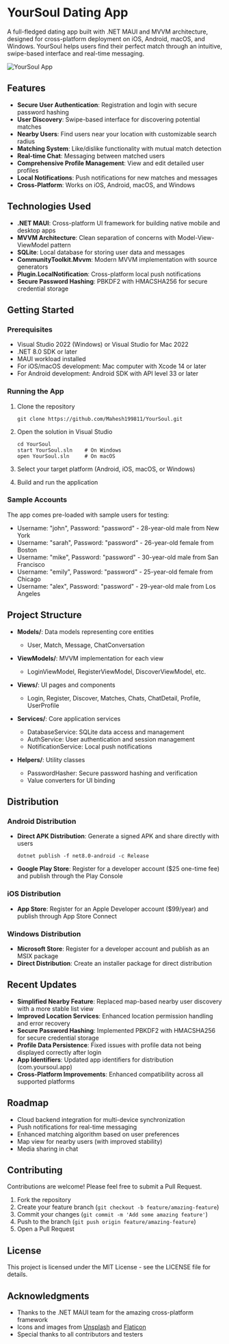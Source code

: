 # YourSoul Dating App

A full-fledged dating app built with .NET MAUI and MVVM architecture, designed for cross-platform deployment on iOS, Android, macOS, and Windows. YourSoul helps users find their perfect match through an intuitive, swipe-based interface and real-time messaging.

![YourSoul App](https://via.placeholder.com/800x400?text=YourSoul+Dating+App)

## Features

- **Secure User Authentication**: Registration and login with secure password hashing
- **User Discovery**: Swipe-based interface for discovering potential matches
- **Nearby Users**: Find users near your location with customizable search radius
- **Matching System**: Like/dislike functionality with mutual match detection
- **Real-time Chat**: Messaging between matched users
- **Comprehensive Profile Management**: View and edit detailed user profiles
- **Local Notifications**: Push notifications for new matches and messages
- **Cross-Platform**: Works on iOS, Android, macOS, and Windows

## Technologies Used

- **.NET MAUI**: Cross-platform UI framework for building native mobile and desktop apps
- **MVVM Architecture**: Clean separation of concerns with Model-View-ViewModel pattern
- **SQLite**: Local database for storing user data and messages
- **CommunityToolkit.Mvvm**: Modern MVVM implementation with source generators
- **Plugin.LocalNotification**: Cross-platform local push notifications
- **Secure Password Hashing**: PBKDF2 with HMACSHA256 for secure credential storage

## Getting Started

### Prerequisites

- Visual Studio 2022 (Windows) or Visual Studio for Mac 2022
- .NET 8.0 SDK or later
- MAUI workload installed
- For iOS/macOS development: Mac computer with Xcode 14 or later
- For Android development: Android SDK with API level 33 or later

### Running the App

1. Clone the repository
   ```
   git clone https://github.com/Mahesh199811/YourSoul.git
   ```

2. Open the solution in Visual Studio
   ```
   cd YourSoul
   start YourSoul.sln    # On Windows
   open YourSoul.sln     # On macOS
   ```

3. Select your target platform (Android, iOS, macOS, or Windows)

4. Build and run the application

### Sample Accounts

The app comes pre-loaded with sample users for testing:
- Username: "john", Password: "password" - 28-year-old male from New York
- Username: "sarah", Password: "password" - 26-year-old female from Boston
- Username: "mike", Password: "password" - 30-year-old male from San Francisco
- Username: "emily", Password: "password" - 25-year-old female from Chicago
- Username: "alex", Password: "password" - 29-year-old male from Los Angeles

## Project Structure

- **Models/**: Data models representing core entities
  - User, Match, Message, ChatConversation

- **ViewModels/**: MVVM implementation for each view
  - LoginViewModel, RegisterViewModel, DiscoverViewModel, etc.

- **Views/**: UI pages and components
  - Login, Register, Discover, Matches, Chats, ChatDetail, Profile, UserProfile

- **Services/**: Core application services
  - DatabaseService: SQLite data access and management
  - AuthService: User authentication and session management
  - NotificationService: Local push notifications

- **Helpers/**: Utility classes
  - PasswordHasher: Secure password hashing and verification
  - Value converters for UI binding

## Distribution

### Android Distribution

- **Direct APK Distribution**: Generate a signed APK and share directly with users
  ```
  dotnet publish -f net8.0-android -c Release
  ```

- **Google Play Store**: Register for a developer account ($25 one-time fee) and publish through the Play Console

### iOS Distribution

- **App Store**: Register for an Apple Developer account ($99/year) and publish through App Store Connect

### Windows Distribution

- **Microsoft Store**: Register for a developer account and publish as an MSIX package
- **Direct Distribution**: Create an installer package for direct distribution

## Recent Updates

- **Simplified Nearby Feature**: Replaced map-based nearby user discovery with a more stable list view
- **Improved Location Services**: Enhanced location permission handling and error recovery
- **Secure Password Hashing**: Implemented PBKDF2 with HMACSHA256 for secure credential storage
- **Profile Data Persistence**: Fixed issues with profile data not being displayed correctly after login
- **App Identifiers**: Updated app identifiers for distribution (com.yoursoul.app)
- **Cross-Platform Improvements**: Enhanced compatibility across all supported platforms

## Roadmap

- Cloud backend integration for multi-device synchronization
- Push notifications for real-time messaging
- Enhanced matching algorithm based on user preferences
- Map view for nearby users (with improved stability)
- Media sharing in chat

## Contributing

Contributions are welcome! Please feel free to submit a Pull Request.

1. Fork the repository
2. Create your feature branch (`git checkout -b feature/amazing-feature`)
3. Commit your changes (`git commit -m 'Add some amazing feature'`)
4. Push to the branch (`git push origin feature/amazing-feature`)
5. Open a Pull Request

## License

This project is licensed under the MIT License - see the LICENSE file for details.

## Acknowledgments

- Thanks to the .NET MAUI team for the amazing cross-platform framework
- Icons and images from [Unsplash](https://unsplash.com/) and [Flaticon](https://www.flaticon.com/)
- Special thanks to all contributors and testers